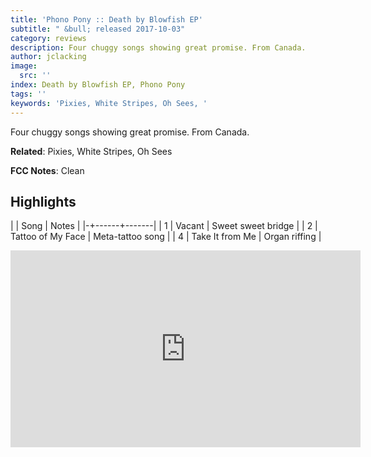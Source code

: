 ```yaml
---
title: 'Phono Pony :: Death by Blowfish EP'
subtitle: " &bull; released 2017-10-03"
category: reviews
description: Four chuggy songs showing great promise. From Canada.
author: jclacking
image:
  src: ''
index: Death by Blowfish EP, Phono Pony
tags: ''
keywords: 'Pixies, White Stripes, Oh Sees, '
---
```

Four chuggy songs showing great promise. From Canada.<!--more-->

**Related**: Pixies, White Stripes, Oh Sees

**FCC Notes**: Clean

## Highlights

| | Song | Notes |
|-+------+-------|
| 1 | Vacant | Sweet sweet bridge |
| 2 | Tattoo of My Face | Meta-tattoo song |
| 4 | Take It from Me | Organ riffing |

<div class="tlo-detail-video"><iframe width="560" height="315" src="https://www.youtube.com/embed/pfibd841pUQ" frameborder="0" allow="autoplay; encrypted-media" allowfullscreen></iframe></div>

